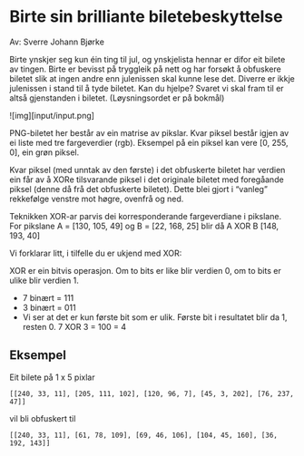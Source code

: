 # Birte sin brilliante biletebeskyttelse
Av: Sverre Johann Bjørke

Birte ynskjer seg kun éin ting til jul, og ynskjelista hennar er difor eit bilete av tingen. Birte er bevisst på tryggleik på nett og har forsøkt å obfuskere biletet slik at ingen andre enn julenissen skal kunne lese det. Diverre er ikkje julenissen i stand til å tyde biletet. Kan du hjelpe? Svaret vi skal fram til er altså gjenstanden i biletet. (Løysningsordet er på bokmål)

![img][input/input.png]

PNG-biletet her består av ein matrise av pikslar. Kvar piksel består igjen av ei liste med tre fargeverdier (rgb). Eksempel på ein piksel kan vere [0, 255, 0], ein grøn piksel.

Kvar piksel (med unntak av den første) i det obfuskerte biletet har verdien ein får av å XORe tilsvarande piksel i det originale biletet med foregåande piksel (denne då frå det obfuskerte biletet). Dette blei gjort i “vanleg” rekkefølge venstre mot høgre, ovenfrå og ned.

Teknikken XOR-ar parvis dei korresponderande fargeverdiane i pikslane.
For pikslane A = [130, 105, 49] og B = [22, 168, 25] blir då A XOR B [148, 193, 40]

Vi forklarar litt, i tilfelle du er ukjend med XOR:

XOR er ein bitvis operasjon. Om to bits er like blir verdien 0, om to bits er ulike blir verdien 1.

- 7 binært = 111
- 3 binært = 011
- Vi ser at det er kun første bit som er ulik. Første bit i resultatet blir da 1, resten 0.
7 XOR 3 = 100 = 4

## Eksempel
Eit bilete på 1 x 5 pixlar

    [[240, 33, 11], [205, 111, 102], [120, 96, 7], [45, 3, 202], [76, 237, 47]]

vil bli obfuskert til

    [[240, 33, 11], [61, 78, 109], [69, 46, 106], [104, 45, 160], [36, 192, 143]]

